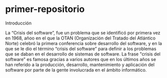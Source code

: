 # primer-repositorio
Introducción

La “Crisis del software”, fue un problema que se identificó por primera vez en 1968, añoo en el que la OTAN (Organización del Tratado del Atlántico Norte) celebró la primera conferencia sobre desarrollo del software, y en la que se le dio el término “crisis del software” para definir a los problemas que se daban en el desarrollo de sistemas de software. La frase "crisis del software" es famosa gracias a varios autores que  en los últimos años se han referido a la producción, desarrollo, mantenimiento y aplicación del software por parte de la gente involucrada en el ámbito informático.
